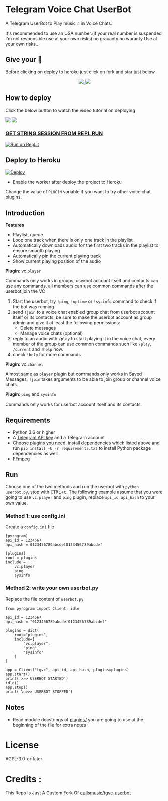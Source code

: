 # Telegram Voice Chat UserBot

A Telegram UserBot to Play music 🎶 in Voice Chats.

It's recommended to use an USA number.(if your real number is suspended I'm not responsible.use at your own risks) no grauanty no waranty
Use at your own risks..

## Give your 💙

Before clicking on deploy to heroku just click on fork and star just below

<p align="center">
  <a href="https://github.com/LushaiMusic/vc-userbot/fork">
    <img src="https://img.shields.io/github/forks/LushaiMusic/vc-userbot?label=Fork&style=social">
    
  </a>
  <a href="https://github.com/LushaiMusic/vc-userbot">
    <img src="https://img.shields.io/github/stars/LushaiMusic/vc-userbot?style=social">
  </a>
</p>

## How to deploy 

Click the below button to watch the video tutorial on deploying

<a href="https://youtu.be/EYLyV3VHthc"><img src="https://img.shields.io/badge/How%20To%20Deploy-blue.svg?logo=Youtube"></a>
<a href="https://youtu.be/EYLyV3VHthc"><img src="https://img.shields.io/youtube/views/EYLyV3VHthc?style=social">

###  GET STRING SESSION FROM REPL RUN

 [![Run on Repl.it](https://camo.githubusercontent.com/05149b448485553c6f14f6430a45c12dcc79ed3c/68747470733a2f2f7265706c2e69742f62616467652f6769746875622f6a61727669733231303930342f4a6172766973)](https://replit.com/@ZauteKm/generate-pyrogram-session-string#main.py)

## Deploy to Heroku

[![Deploy](https://www.herokucdn.com/deploy/button.svg)](https://heroku.com/deploy?template=https://github.com/LushaiMusic/vc-userbot)
  
- Enable the worker after deploy the project to Heroku

Change the value of `PLUGIN` variable if you want to try other voice chat
plugins.

## Introduction

**Features**

- Playlist, queue
- Loop one track when there is only one track in the playlist
- Automatically downloads audio for the first two tracks in the playlist to
  ensure smooth playing
- Automatically pin the current playing track
- Show current playing position of the audio

**Plugin**: vc.`player`

Commands only works in groups, userbot account itself and contacts can use any
commands, all members can use common commands after the userbot join the VC

1. Start the userbot, try `!ping`, `!uptime` or `!sysinfo` command to check if
   the bot was running
2. send `!join` to a voice chat enabled group chat from userbot account itself
   or its contacts, be sure to make the userbot account as group admin and give
   it at least the following permissions:
    - Delete messages
    - Manage voice chats (optional)
3. reply to an audio with `/play` to start playing it in the voice chat, every
   member of the group can use common commands such like `/play`, `/current`
   and `!help` now.
4. check `!help` for more commands

**Plugin**: vc.`channel`

Almost same as `player` plugin but commands only works in Saved Messages,
`!join` takes arguments to be able to join group or channel voice chats.

**Plugin**: `ping` and `sysinfo`

Commands only works for userbot account itself and its contacts.

## Requirements

- Python 3.6 or higher
- A
  [Telegram API key](https://docs.pyrogram.org/intro/quickstart#enjoy-the-api)
  and a Telegram account
- Choose plugins you need, install dependencies which listed above and run
  `pip install -U -r requirements.txt` to install Python package dependencies
  as well
- [FFmpeg](https://www.ffmpeg.org/)

## Run

Choose one of the two methods and run the userbot with
`python userbot.py`, stop with <kbd>CTRL+c</kbd>. The following example assume
that you were going to use `vc.player` and `ping` plugin, replace
`api_id`, `api_hash` to your own value.

### Method 1: use config.ini

Create a `config.ini` file

```
[pyrogram]
api_id = 1234567
api_hash = 0123456789abcdef0123456789abcdef

[plugins]
root = plugins
include =
    vc.player
    ping
    sysinfo
```

### Method 2: write your own userbot.py

Replace the file content of `userbot.py`

```
from pyrogram import Client, idle

api_id = 1234567
api_hash = "0123456789abcdef0123456789abcdef"

plugins = dict(
    root="plugins",
    include=[
        "vc.player",
        "ping",
        "sysinfo"
    ]
)

app = Client("tgvc", api_id, api_hash, plugins=plugins)
app.start()
print('>>> USERBOT STARTED')
idle()
app.stop()
print('\n>>> USERBOT STOPPED')
```

## Notes

- Read module docstrings of [plugins/](plugins) you are going to use at the
  beginning of the file for extra notes

# License

AGPL-3.0-or-later

# Credits :

This Repo Is Just A Custom Fork Of [callsmusic/tgvc-userbot](https://github.com/callsmusic/tgvc-userbot)
